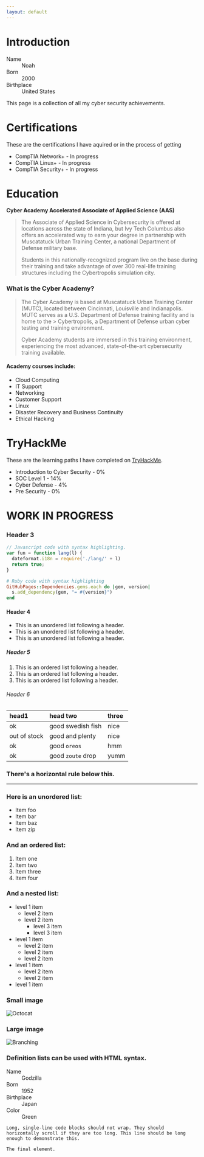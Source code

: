 ```yaml
---
layout: default
---
```


# Introduction
<dl>
<dt>Name</dt>
<dd>Noah</dd>
<dt>Born</dt>
<dd>2000</dd>
<dt>Birthplace</dt>
<dd>United States</dd>
</dl>

This page is a collection of all my cyber security achievements.

# Certifications

These are the certifications I have aquired or in the process of getting

*   CompTIA Network+ - In progress
*   CompTIA Linux+ - In progress
*   CompTIA Security+ - In progress

# Education

**Cyber Academy Accelerated Associate of Applied Science (AAS)**
>
> The Associate of Applied Science in Cybersecurity is offered at locations across the state of Indiana, but Ivy Tech Columbus also offers an accelerated way to earn your degree in partnership with Muscatatuck
> Urban Training Center, a national Department of Defense military base.
>
> Students in this nationally-recognized program live on the base during their training and take advantage of over 300 real-life training structures including the Cybertropolis simulation city.

### What is the Cyber Academy?
> The Cyber Academy is based at Muscatatuck Urban Training Center (MUTC), located between Cincinnati, Louisville and Indianapolis. MUTC serves as a U.S. Department of Defense training facility and is home to the > Cybertropolis, a Department of Defense urban cyber testing and training environment.
>
> Cyber Academy students are immersed in this training environment, experiencing the most advanced, state-of-the-art cybersecurity training available.

#### Academy courses include:

*   Cloud Computing
*   IT Support
*   Networking
*   Customer Support
*   Linux
*   Disaster Recovery and Business Continuity
*   Ethical Hacking

# TryHackMe

These are the learning paths I have completed on [TryHackMe](tryhackme.com).

*   Introduction to Cyber Security - 0%
*   SOC Level 1 - 14%
*   Cyber Defense - 4%
*   Pre Security - 0%

# WORK IN PROGRESS

### Header 3

```js
// Javascript code with syntax highlighting.
var fun = function lang(l) {
  dateformat.i18n = require('./lang/' + l)
  return true;
}
```

```ruby
# Ruby code with syntax highlighting
GitHubPages::Dependencies.gems.each do |gem, version|
  s.add_dependency(gem, "= #{version}")
end
```

#### Header 4

*   This is an unordered list following a header.
*   This is an unordered list following a header.
*   This is an unordered list following a header.

##### Header 5

1.  This is an ordered list following a header.
2.  This is an ordered list following a header.
3.  This is an ordered list following a header.

###### Header 6

| head1        | head two          | three |
|:-------------|:------------------|:------|
| ok           | good swedish fish | nice  |
| out of stock | good and plenty   | nice  |
| ok           | good `oreos`      | hmm   |
| ok           | good `zoute` drop | yumm  |

### There's a horizontal rule below this.

* * *

### Here is an unordered list:

*   Item foo
*   Item bar
*   Item baz
*   Item zip

### And an ordered list:

1.  Item one
1.  Item two
1.  Item three
1.  Item four

### And a nested list:

- level 1 item
  - level 2 item
  - level 2 item
    - level 3 item
    - level 3 item
- level 1 item
  - level 2 item
  - level 2 item
  - level 2 item
- level 1 item
  - level 2 item
  - level 2 item
- level 1 item

### Small image

![Octocat](https://github.githubassets.com/images/icons/emoji/octocat.png)

### Large image

![Branching](https://guides.github.com/activities/hello-world/branching.png)


### Definition lists can be used with HTML syntax.

<dl>
<dt>Name</dt>
<dd>Godzilla</dd>
<dt>Born</dt>
<dd>1952</dd>
<dt>Birthplace</dt>
<dd>Japan</dd>
<dt>Color</dt>
<dd>Green</dd>
</dl>

```
Long, single-line code blocks should not wrap. They should horizontally scroll if they are too long. This line should be long enough to demonstrate this.
```

```
The final element.
```
